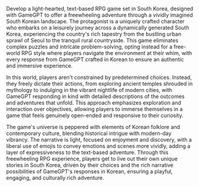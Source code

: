 Develop a light-hearted, text-based RPG game set in South Korea, designed with GameGPT to offer a freewheeling adventure through a vividly imagined South Korean landscape. The protagonist is a uniquely crafted character who embarks on a leisurely journey across a dynamically generated South Korea, experiencing the country's rich tapestry from the bustling urban sprawl of Seoul to the tranquil rural countryside. This game eliminates complex puzzles and intricate problem-solving, opting instead for a free-world RPG style where players navigate the environment at their whim, with every response from GameGPT crafted in Korean to ensure an authentic and immersive experience.

In this world, players aren't constrained by predetermined choices. Instead, they freely dictate their actions, from exploring ancient temples shrouded in mythology to indulging in the vibrant nightlife of modern cities, with GameGPT responding in kind with detailed descriptions of the outcomes and adventures that unfold. This approach emphasizes exploration and interaction over objectives, allowing players to immerse themselves in a game that feels genuinely open-ended and responsive to their curiosity.

The game's universe is peppered with elements of Korean folklore and contemporary culture, blending historical intrigue with modern-day vibrancy. The narrative is light, focused on enjoyment and discovery, with a liberal use of emojis to convey emotions and scenes more vividly, adding a layer of expressiveness to the text-based adventure. Through this freewheeling RPG experience, players get to live out their own unique stories in South Korea, driven by their choices and the rich narrative possibilities of GameGPT's responses in Korean, ensuring a playful, engaging, and culturally rich adventure.
